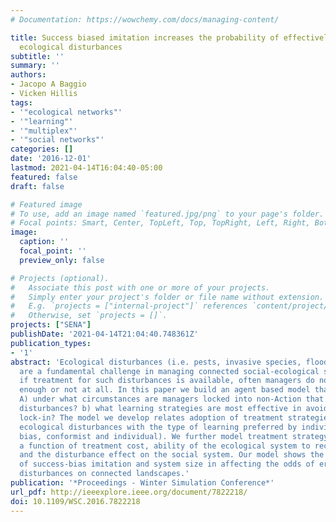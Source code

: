 ```yaml
---
# Documentation: https://wowchemy.com/docs/managing-content/

title: Success biased imitation increases the probability of effectively dealing with
  ecological disturbances
subtitle: ''
summary: ''
authors:
- Jacopo A Baggio
- Vicken Hillis
tags:
- '"ecological networks"'
- '"learning"'
- '"multiplex"'
- '"social networks"'
categories: []
date: '2016-12-01'
lastmod: 2021-04-14T16:04:40-05:00
featured: false
draft: false

# Featured image
# To use, add an image named `featured.jpg/png` to your page's folder.
# Focal points: Smart, Center, TopLeft, Top, TopRight, Left, Right, BottomLeft, Bottom, BottomRight.
image:
  caption: ''
  focal_point: ''
  preview_only: false

# Projects (optional).
#   Associate this post with one or more of your projects.
#   Simply enter your project's folder or file name without extension.
#   E.g. `projects = ["internal-project"]` references `content/project/deep-learning/index.md`.
#   Otherwise, set `projects = []`.
projects: ["SENA"]
publishDate: '2021-04-14T21:04:40.748361Z'
publication_types:
- '1'
abstract: 'Ecological disturbances (i.e. pests, invasive species, floods, fires etc.)
  are a fundamental challenge in managing connected social-ecological systems. Even
  if treatment for such disturbances is available, often managers do not act quickly
  enough or not at all. In this paper we build an agent based model that examines:
  A) under what circumstances are managers locked into non-Action that favors ecological
  disturbances? b) what learning strategies are most effective in avoiding management
  lock-in? The model we develop relates adoption of treatment strategies to eradicate
  ecological disturbances with the type of learning preferred by individuals (success
  bias, conformist and individual). We further model treatment strategy adoption as
  a function of treatment cost, ability of the ecological system to recover once treated
  and the disturbance effect on the social system. Our model shows the importance
  of success-bias imitation and system size in affecting the odds of eradicating ecological
  disturbances on connected landscapes.'
publication: '*Proceedings - Winter Simulation Conference*'
url_pdf: http://ieeexplore.ieee.org/document/7822218/
doi: 10.1109/WSC.2016.7822218
---
```

